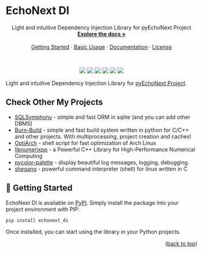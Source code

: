 # EchoNext DI
<a id="readme-top"></a> 

<div align="center">  
  <p align="center">
    Light and intuitive Dependency Injection Library for pyEchoNext Project
    <br />
    <a href="https://alexeev-prog.github.io/echonext_di/"><strong>Explore the docs »</strong></a>
    <br />
    <br />
    <a href="#-getting-started">Getting Started</a>
    ·
    <a href="#-usage-examples">Basic Usage</a>
    ·
    <a href="https://alexeev-prog.github.io/echonext_di/">Documentation</a>
    ·
    <a href="https://github.com/alexeev-prog/echonext_di/blob/main/LICENSE">License</a>
  </p>
</div>
<br>
<p align="center">
    <img src="https://img.shields.io/github/languages/top/alexeev-prog/echonext_di?style=for-the-badge">
    <img src="https://img.shields.io/github/languages/count/alexeev-prog/echonext_di?style=for-the-badge">
    <img src="https://img.shields.io/github/license/alexeev-prog/echonext_di?style=for-the-badge">
    <img src="https://img.shields.io/github/stars/alexeev-prog/echonext_di?style=for-the-badge">
    <img src="https://img.shields.io/github/issues/alexeev-prog/echonext_di?style=for-the-badge">
    <img src="https://img.shields.io/github/last-commit/alexeev-prog/echonext_di?style=for-the-badge">
</p>

Light and intuitive Dependency Injection Library for [pyEchoNext Project](https://github.com/alexeev-prog/pyEchoNext).

## Check Other My Projects

 + [SQLSymphony](https://github.com/alexeev-prog/SQLSymphony) - simple and fast ORM in sqlite (and you can add other DBMS)
 + [Burn-Build](https://github.com/alexeev-prog/burn-build) - simple and fast build system written in python for C/C++ and other projects. With multiprocessing, project creation and caches!
 + [OptiArch](https://github.com/alexeev-prog/optiarch) - shell script for fast optimization of Arch Linux
 + [libnumerixpp](https://github.com/alexeev-prog/libnumerixpp) - a Powerful C++ Library for High-Performance Numerical Computing
 + [pycolor-palette](https://github.com/alexeev-prog/pycolor-palette) - display beautiful log messages, logging, debugging.
 + [shegang](https://github.com/alexeev-prog/shegang) - powerful command interpreter (shell) for linux written in C

## 🚀 Getting Started

EchoNext DI is available on [PyPI](https://pypi.org/project/echonext_di). Simply install the package into your project environment with PIP:

```bash
pip install echonext_di
```

Once installed, you can start using the library in your Python projects.

<p align="right">(<a href="#readme-top">back to top</a>)</p>
